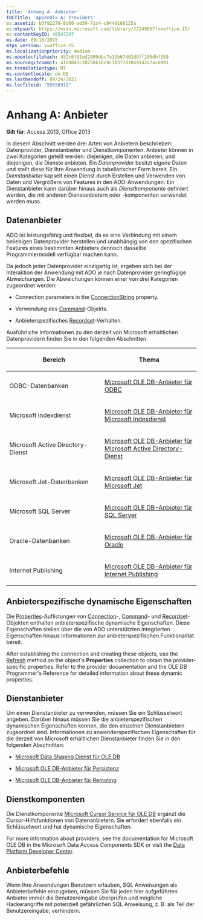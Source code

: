 ```yaml
---
title: 'Anhang A: Anbieter'
TOCTitle: 'Appendix A: Providers'
ms:assetid: b3f92279-8d66-ad59-71c4-c0448168125a
ms:mtpsurl: https://msdn.microsoft.com/library/JJ249857(v=office.15)
ms:contentKeyID: 48547207
ms.date: 09/18/2015
mtps_version: v=office.15
ms.localizationpriority: medium
ms.openlocfilehash: 452c6f91ed2899dbc7a31b67d02d9ff100dbf359
ms.sourcegitcommit: a1d9041c20256616c9c183f7d1049142a7ac6991
ms.translationtype: MT
ms.contentlocale: de-DE
ms.lasthandoff: 09/24/2021
ms.locfileid: "59558919"
---
```

# <a name="appendix-a-providers"></a>Anhang A: Anbieter


**Gilt für**: Access 2013, Office 2013


In diesem Abschnitt werden drei Arten von Anbietern beschrieben: Datenprovider, Dienstanbieter und Dienstkomponenten. Anbieter können in zwei Kategorien geteilt werden: diejenigen, die Daten anbieten, und diejenigen, die Dienste anbieten. Ein *Datenprovider* besitzt eigene Daten und stellt diese für Ihre Anwendung in tabellarischer Form bereit. Ein *Dienstanbieter* kapselt einen Dienst durch Erstellen und Verwenden von Daten und Vergrößern von Features in den ADO-Anwendungen. Ein Dienstanbieter kann darüber hinaus auch als *Dienstkomponente* definiert werden, die mit anderen Dienstanbietern oder -komponenten verwendet werden muss.

## <a name="data-providers"></a>Datenanbieter

ADO ist leistungsfähig und flexibel, da es eine Verbindung mit einem beliebigen Datenprovider herstellen und unabhängig von den spezifischen Features eines bestimmten Anbieters dennoch dasselbe Programmiermodell verfügbar machen kann.

Da jedoch jeder Datenprovider einzigartig ist, ergeben sich bei der Interaktion der Anwendung mit ADO je nach Datenprovider geringfügige Abweichungen. Die Abweichungen können einer von drei Kategorien zugeordnet werden:

- Connection parameters in the [ConnectionString](connectionstring-property-ado.md) property.

- Verwendung des [Command](command-object-ado.md)-Objekts.

- Anbieterspezifisches [Recordset](recordset-object-ado.md)-Verhalten.

Ausführliche Informationen zu den derzeit von Microsoft erhältlichen Datenprovidern finden Sie in den folgenden Abschnitten.

<table>
<colgroup>
<col style="width: 50%" />
<col style="width: 50%" />
</colgroup>
<thead>
<tr class="header">
<th><p>Bereich</p></th>
<th><p>Thema</p></th>
</tr>
</thead>
<tbody>
<tr class="odd">
<td><p>ODBC-Datenbanken</p></td>
<td><p><a href="microsoft-ole-db-provider-for-odbc.md">Microsoft OLE DB-Anbieter für ODBC</a></p></td>
</tr>
<tr class="even">
<td><p>Microsoft Indexdienst</p></td>
<td><p><a href="microsoft-ole-db-provider-for-microsoft-indexing-service.md">Microsoft OLE DB-Anbieter für Microsoft Indexdienst</a></p></td>
</tr>
<tr class="odd">
<td><p>Microsoft Active Directory-Dienst</p></td>
<td><p><a href="microsoft-ole-db-provider-for-microsoft-active-directory-service.md">Microsoft OLE DB-Anbieter für Microsoft Active Directory-Dienst</a></p></td>
</tr>
<tr class="even">
<td><p>Microsoft Jet-Datenbanken</p></td>
<td><p><a href="microsoft-ole-db-provider-for-microsoft-jet.md">Microsoft OLE DB-Anbieter für Microsoft Jet</a></p></td>
</tr>
<tr class="odd">
<td><p>Microsoft SQL Server</p></td>
<td><p><a href="microsoft-ole-db-provider-for-sql-server.md">Microsoft OLE DB-Anbieter für SQL Server</a></p></td>
</tr>
<tr class="even">
<td><p>Oracle-Datenbanken</p></td>
<td><p><a href="microsoft-ole-db-provider-for-oracle.md">Microsoft OLE DB-Anbieter für Oracle</a></p></td>
</tr>
<tr class="odd">
<td><p>Internet Publishing</p></td>
<td><p><a href="microsoft-ole-db-provider-for-internet-publishing.md">Microsoft OLE DB-Anbieter für Internet Publishing</a></p></td>
</tr>
</tbody>
</table>


## <a name="provider-specific-dynamic-properties"></a>Anbieterspezifische dynamische Eigenschaften

Die [Properties](properties-collection-ado.md)-Auflistungen von [Connection](connection-object-ado.md)-, [Command](command-object-ado.md)- und [Recordset](recordset-object-ado.md)-Objekten enthalten anbieterspezifische dynamische Eigenschaften. Diese Eigenschaften stellen über die von ADO unterstützten integrierten Eigenschaften hinaus Informationen zur anbieterspezifischen Funktionalität bereit.

After establishing the connection and creating these objects, use the [Refresh](refresh-method-ado.md) method on the object's **Properties** collection to obtain the provider-specific properties. Refer to the provider documentation and the OLE DB Programmer's Reference for detailed information about these dynamic properties.

## <a name="service-providers"></a>Dienstanbieter

Um einen Dienstanbieter zu verwenden, müssen Sie ein Schlüsselwort angeben. Darüber hinaus müssen Sie die anbieterspezifischen dynamischen Eigenschaften kennen, die den einzelnen Dienstanbietern zugeordnet sind. Informationen zu anwenderspezifischen Eigenschaften für die derzeit von Microsoft erhältlichen Dienstanbieter finden Sie in den folgenden Abschnitten:

- [Microsoft Data Shaping Dienst für OLE DB](microsoft-data-shaping-service-for-ole-db-ado-service-provider.md)

- [Microsoft OLE DB-Anbieter für Persistenz](microsoft-ole-db-persistence-provider-ado-service-provider.md)

- [Microsoft OLE DB-Anbieter für Remoting](microsoft-ole-db-remoting-provider-ado-service-provider.md)

## <a name="service-components"></a>Dienstkomponenten

Die Dienstkomponente [Microsoft Cursor Service für OLE DB](microsoft-cursor-service-for-ole-db-ado-service-component.md) ergänzt die Cursor-Hilfsfunktionen von Datenanbietern. Sie erfordert ebenfalls ein Schlüsselwort und hat dynamische Eigenschaften.

For more information about providers, see the documentation for Microsoft OLE DB in the Microsoft Data Access Components SDK or visit the [Data Platform Developer Center](https://docs.microsoft.com/sql/connect/sql-data-developer?view=sql-server-2017).

## <a name="provider-commands"></a>Anbieterbefehle

Wenn Ihre Anwendungen Benutzern erlauben, SQL Anweisungen als Anbieterbefehle einzugeben, müssen Sie für jeden hier aufgeführten Anbieter immer die Benutzereingabe überprüfen und mögliche Hackerangriffe mit potenziell gefährlichen SQL Anweisung, z. B. als Teil der Benutzereingabe, verhindern.

